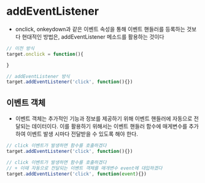 # addEventListener

- onclick, onkeydown과 같은 이벤트 속성을 통해 이벤트 핸들러를 등록하는 것보다 현대적인 방법은, addEventListener 메소드를 활용하는 것이다

```javascript
// 이전 방식
target.onclick = function(){

}

// addEventListener 방식
target.addEventListener('click', function(){})

```

## 이벤트 객체

- 이벤트 객체는 추가적인 기능과 정보를 제공하기 위해 이벤트 핸들러에 자동으로 전달되는 데이터이다. 이를 활용하기 위해서는 이벤트 핸들러 함수에 매게변수를 추가하여 이벤트 발생 시마다 전달받을 수 있도록 해야 한다.

```javascript
// click 이벤트가 발생하면 함수를 호출하겠다
target.addEventListener('click', function(){})

// click 이벤트가 발생하면 함수를 호출하겠다
// + 이때 자동으로 전달되는 이벤트 객체를 매개변수 event에 대입하겠다
target.addEventListener('click', function(event){})

```